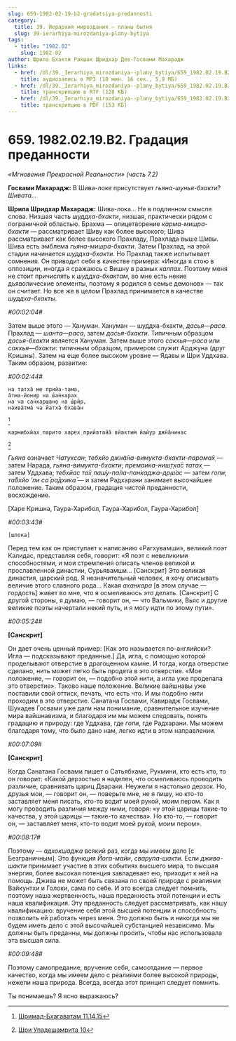 ```yaml
---
slug: 659-1982-02-19-b2-gradatsiya-predannosti
category:
  title: 39. Иерархия мироздания — планы бытия
  slug: 39-ierarhiya-mirozdaniya-plany-bytiya
tags:
  - title: "1982.02"
    slug: 1982-02
author: Шрила Бхакти Ракшак Шридхар Дев-Госвами Махарадж
links:
  - href: /dl/39._Ierarhiya_mirozdaniya--plany_bytiya/659_1982.02.19.B2_SridharMj_Gradaciya_predannosti.mp3
    title: аудиозапись в MP3 (10 мин. 16 сек., 5,9 МБ)
  - href: /dl/39._Ierarhiya_mirozdaniya--plany_bytiya/659_1982.02.19.B2_SridharMj_Gradaciya_predannosti.rtf
    title: транскрипцию в RTF (128 КБ)
  - href: /dl/39._Ierarhiya_mirozdaniya--plany_bytiya/659_1982.02.19.B2_SridharMj_Gradaciya_predannosti.pdf
    title: транскрипцию в PDF (153 КБ)
---
```


# 659. 1982.02.19.B2. Градация преданности

*«Мгновения Прекрасной Реальности» (часть 7.2)*

**Госвами Махарадж:** В Шива-локе присутствует *гьяна-шунья-бхакти*? *Шивата…*

**Шрила Шридхар Махарадж:** Шива-лока… Не в подлинном смысле слова. Низшая часть *шуддха-бхакти*, низшая, практически рядом с пограничной областью. Брахма — олицетворение *карма-мишра-бхакти* — рассматривает Шиву как более высокого; Шива рассматривает как более высокого Прахладу, Прахлада выше Шивы. Шива есть эмблема *гьяна-мишра-бхакти*. Затем Прахлад, на этой стадии начинается *шуддха-бхакти*. Но Прахлад также испытывает сомнения. Он приводит себя в качестве примера: «Иногда я стою в оппозиции, иногда я сражаюсь с Вишну в разных *калпах*. Поэтому меня не стоит причислять к *шуддха-бхактам*, во мне есть некие дьяволические элементы, поэтому я родился в семье демонов» — так он считает. Но все же в целом Прахлад принимается в качестве *шуддха-бхакты*.

*#00:02:04#*

Затем выше этого — Хануман. Хануман — шуддха-бхакти, *дасья*—*раса*. Прахлад — *шанта*—*раса*, затем *дасья-бхакти*. Типичным образцом *дасья-бхакти* является Хануман. Затем выше этого *сакхья*—*раса* или *сакхья*—*бхакти*: типичным образцом, примером служит Арджуна (друг Кришны). Затем на еще более высоком уровне — Ядавы и Шри Уддхава. Таким образом, развитие:

*#00:02:44#*

    на татха̄ ме прийа-тама,
    а̄тма-йонир на ш́ан̇карах̣
    на ча сан̇карш̣ан̣о на ш́рӣр,
    наива̄тма̄ ча йатха̄ бхава̄н
[^_ftn1]

    кармибхйах̣ парито харех̣ прийатайа̄ вйактим̇ йайур джн̃а̄нинас
[^_ftn2]

*Гьяна* означает *Чатухсан*; *тебхйо джн̃а̄на-вимукта-бхакти-парама̄х̣* — затем Нарада, *гьяна-вимукта-бхакти*; *премаика-ниш̣т̣ха̄с татах̣* — затем Уддхава; *тебхйас та̄х̣ паш́у-па̄ла-пан̇каджа-др̣ш́ас* — затем *гопи*; *та̄бхйо ’пи са̄ ра̄дхика̄* — и затем Радхарани занимает высочайшее положение. Таким образом, градация чистой преданности, восхождение.

[Харе Кришна, Гаура-Харибол, Гаура-Харибол, Гаура-Харибол]

*#00:03:43#*

    [шлока]

Перед тем как он приступает к написанию «Рагхувамши», великий поэт Калидас, представляя себя, говорит: «Я поэт с невеликими способностями, и мои стремления описать членов великой и прославленной династии, Сурьявамши… [Санскрит] Это великая династия, царский род. Я незначительный человек, я хочу описывать величие этого славного рода… Какая *аханкара* [в этом случае — гордость] живет во мне, что я осмеливаюсь это делать. [Санскрит] С другой стороны, я думаю, — говорит он, — что Вальмики, Вьяс и другие великие поэты начертали некий путь, и я могу идти по этому пути».

*#00:05:24#*

**[Санскрит]**

Он дает очень ценный пример: [Как это называется по-английски? Игла — подсказывают преданные.] Да, игла, с помощью которой проделывают отверстие в драгоценном камне. И тогда, когда отверстие сделано, нить может легко быть продета в это отверстие. «Мое положение, — говорит он, — подобно этой нити, а игла уже проделала это отверстие». Таково наше положение. Великие вайшнавы уже поставили свой оттиск, печать, что есть что. И мы подобно нити проходим в это отверстие. Санатана Госвами, Кавирадж Госвами, Шукадев Госвами уже дали нам понимание, сравнительное изучение мира вайшнавизма, и благодаря им мы можем следовать, понять градацию и природу: где Уддхава, где *гопи*, где Радхарани. Мы можем благодаря тому, что было дано нам, легко идти в этом направлении.

*#00:07:09#*

**[Санскрит]**

Когда Санатана Госвами пишет о Сатьябхаме, Рукмини, кто есть кто, то он говорит: «Какой дерзостью я наделен, что осмеливаюсь проводить различие, сравнивать цариц Двараки. Неужели я настолько дерзок. Но, друзья мои, — говорит он, — поверьте мне, не я пишу, но кто-то заставляет меня писать, кто-то водит моей рукой, моим пером. Как я могу проводить различия между ними, говоря: «у этой царицы такие-то качества, у этой царицы — такие-то качества». Но кто-то, — говорит он, — заставляет меня, кто-то водит моей рукой, моим пером».

*#00:08:17#*

Поэтому — *адхокшаджа* всякий раз, когда мы имеем дело [с Безграничным]. Это функция *Йога-майи*, *сварупа-шакти*. Если *джива-шакти* принимает участие в этих событиях высшего мира, то высшая энергия, более высокая потенция завладевает ею, приходит к ней на помощь. Джива не может быть связана по своей природе с реалиями Вайкунтхи и Голоки, сама по себе. И это всегда следует помнить, поэтому наша жертвенность, наша преданность этой потенции и есть наша квалификация. Эту преданность следует рассматривать, как нашу квалификацию: вручение себя этой высшей потенции и способность позволить ей работать через меня. Это должно быть и никогда мы не будем иметь дело с этой высочайшей субстанцией независимо. Мы должны быть преданны, мы должны просить, чтобы нас использовала эта высшая сила.

*#00:09:48#*

Поэтому самопредание, вручение себя, самоотдание — первое качество, когда мы имеем дело с реалиями более высокой природы, нежели наша природа. Всегда, всегда этот принцип следует помнить.

Ты понимаешь? Я ясно выражаюсь?



[^_ftn1]: [Шримад-Бхагаватам 11.14.15](../notes/shrimad-bhagavatam/shrimad-bhagavatam-11-14-15.md)

[^_ftn2]: [Шри Упадешамрита 10](../notes/shri-upadeshamrita/shri-upadeshamrita-10.md)
